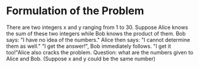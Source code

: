 # Formulation of the Problem
There are two integers x and y ranging from 1 to 30. Suppose Alice knows the sum of these two integers while Bob knows the product of them. 
Bob says: "I have no idea of the numbers." Alice then says: "I cannot determine them as well." 
"I get the answer!", Bob immediately follows. "I get it too!"Alice also cracks the problem. 
Question: what are the numbers given to Alice and Bob. (Suppose x and y could be the same number)
